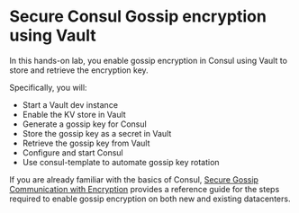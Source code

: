# Secure Consul Gossip encryption using Vault

In this hands-on lab, you enable gossip encryption
in Consul using Vault to store and retrieve the encryption key.

Specifically, you will:

- Start a Vault dev instance
- Enable the KV store in Vault
- Generate a gossip key for Consul
- Store the gossip key as a secret in Vault
- Retrieve the gossip key from Vault
- Configure and start Consul
- Use consul-template to automate gossip key rotation


If you are already familiar with the basics of Consul,
[Secure Gossip Communication with Encryption](https://learn.hashicorp.com/tutorials/consul/gossip-encryption-secure)
provides a reference guide for the steps required to
enable gossip encryption on both new and existing datacenters.
